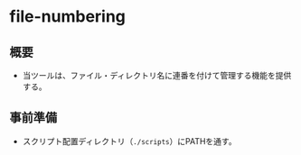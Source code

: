 # file-numbering

## 概要

- 当ツールは、ファイル・ディレクトリ名に連番を付けて管理する機能を提供する。

## 事前準備

- スクリプト配置ディレクトリ（`./scripts`）にPATHを通す。
